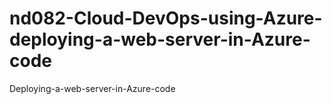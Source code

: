 # nd082-Cloud-DevOps-using-Azure-deploying-a-web-server-in-Azure-code
Deploying-a-web-server-in-Azure-code
